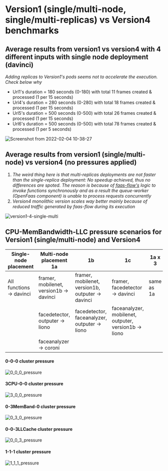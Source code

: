 # Version1 (single/multi-node, single/multi-replicas) vs Version4 benchmarks

## Average results from version1 vs version4 with 4 different inputs with single node deployment (davinci)

*Adding replicas to Version1's pods seems not to accelerate the execution. Check below why*

* Url1's duration = 180 seconds (0-180) with total 11 frames created & processed (1 per 15 seconds)
* Url4's duration = 280 seconds (0-280) with total 18 frames created & processed (1 per 15 seconds)
* Url5's duration = 500 seconds (0-500) with total 26 frames created & processed (1 per 15 seconds)
* Url6's duration = 500 seconds (0-500) with total 78 frames created & processed (1 per 5 seconds)

![Screenshot from 2022-02-04 10-38-27](https://user-images.githubusercontent.com/57920951/152516475-9b542414-3b81-4221-be99-28e5888d5744.png)

## Average results from version1 (single/multi-node) vs version4 (no pressures applied)

1. *The weird thing here is that multi-replicas deployments are not faster than the single-replica deployment: No speedup achieved, thus no differences are spoted. The reason is because of [faas-flow's](https://github.com/s8sg/faas-flow) logic to invoke functions
synchronously and as a result the queue-worker (OpenFaas component) is unable to process requests concurrently*
2. *Version4 monolithic version scales way better mainly because of reduced traffic generated by faas-flow during its execution*

![version1-4-single-multi](https://user-images.githubusercontent.com/57920951/153644735-bdc69f30-88f3-4ba1-895e-eb1e7c49aebb.png)

## CPU-MemBandwidth-LLC pressure scenarios for Version1 (single/multi-node) and Version4

| Single-node placement | Multi-node placement 1a | 1b | 1c | 1a x 3 | Version4 | 
| --- | --- | --- | --- | --- | --- |
| All functions &rarr; davinci | framer, mobilenet, version1b &rarr; davinci | framer, mobilenet, version1b, outputer &rarr; davinci| framer, facedetector &rarr; davinci | same as 1a | monolith &rarr; davinci  |
|  | facedetector, outputer &rarr; liono | facedetector, faceanalyzer, outputer &rarr; liono | faceanalyzer, mobilenet, outputer, version1b &rarr; liono| | | 
|  | faceanalyzer &rarr; coroni |  | |  | | 

#### 0-0-0 cluster pressure

![0_0_0_pressure](https://user-images.githubusercontent.com/57920951/155745027-1879e3f4-8b19-426f-b300-46bad4712e93.png)


#### 3CPU-0-0 cluster pressure

![3_0_0_pressure](https://user-images.githubusercontent.com/57920951/155745048-ae371fb0-66b5-4a11-a6f4-48ad99bce90e.png)


#### 0-3MemBand-0 cluster pressure

![0_3_0_pressure](https://user-images.githubusercontent.com/57920951/155745076-37b0ab61-369c-42b3-b069-f795a788429c.png)


#### 0-0-3LLCache cluster pressure

![0_0_3_pressure](https://user-images.githubusercontent.com/57920951/155745091-9f2bdda9-e460-4835-acd9-e9018259e4a8.png)


#### 1-1-1 cluster pressure

![1_1_1_pressure](https://user-images.githubusercontent.com/57920951/155745110-d6fd5769-b4e6-4e18-9600-c450c6e76987.png)


